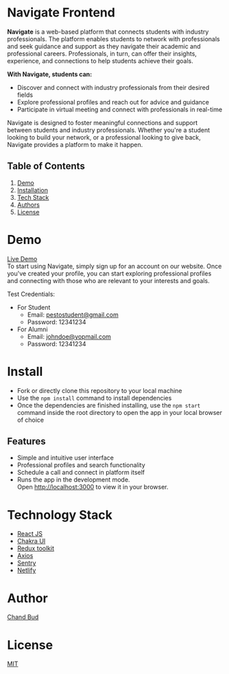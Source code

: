 # Navigate Frontend

**Navigate** is a web-based platform that connects students with industry professionals. The platform enables students to network with professionals and seek guidance and support as they navigate their academic and professional careers. Professionals, in turn, can offer their insights, experience, and connections to help students achieve their goals.

**With Navigate, students can:**
- Discover and connect with industry professionals from their desired fields
- Explore professional profiles and reach out for advice and guidance
- Participate in virtual meeting and connect with professionals in real-time

Navigate is designed to foster meaningful connections and support between students and industry professionals. Whether you're a student looking to build your network, or a professional looking to give back, Navigate provides a platform to make it happen.

## Table of Contents
1. [Demo](#demo)
2. [Installation](#install)
3. [Tech Stack](#tech)
4. [Authors](#author)
5. [License](#license)

# Demo
[Live Demo](https://pesto-navigate.netlify.app/) \
To start using Navigate, simply sign up for an account on our website. Once you've created your profile, you can start exploring professional profiles and connecting with those who are relevant to your interests and goals.

Test Credentials:

- For Student
  - Email: pestostudent@gmail.com
  - Password: 12341234
- For Alumni
  - Email: johndoe@yopmail.com
  - Password: 12341234

# Install
- Fork or directly clone this repository to your local machine
- Use the `npm install` command to install dependencies
- Once the dependencies are finished installing, use the `npm start` command inside the root directory to open the app in your local browser of choice

## Features
- Simple and intuitive user interface
- Professional profiles and search functionality
- Schedule a call and connect in platform itself
- Runs the app in the development mode.\
Open [http://localhost:3000](http://localhost:3000) to view it in your browser.

# Technology Stack
- [React JS](https://reactjs.org/)
- [Chakra UI](https://chakra-ui.com/)
- [Redux toolkit](https://redux-toolkit.js.org/)
- [Axios](https://axios-http.com/)
- [Sentry](https://sentry.io/)
- [Netlify](https://www.netlify.com/)

# Author
[Chand Bud](https://github.com/chandbud5/)

# License
[MIT](https://opensource.org/licenses/MIT)
